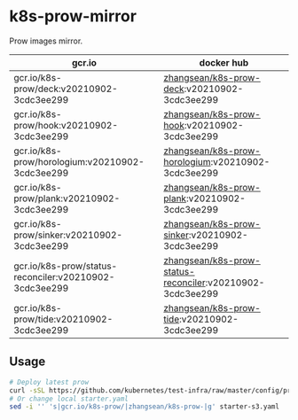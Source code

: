 # k8s-prow-mirror

Prow images mirror.

gcr.io | docker hub
---|---
gcr.io/k8s-prow/deck:v20210902-3cdc3ee299 | [zhangsean/k8s-prow-deck](https://hub.docker.com/r/zhangsean/k8s-prow-deck):v20210902-3cdc3ee299
gcr.io/k8s-prow/hook:v20210902-3cdc3ee299 | [zhangsean/k8s-prow-hook](https://hub.docker.com/r/zhangsean/k8s-prow-hook):v20210902-3cdc3ee299
gcr.io/k8s-prow/horologium:v20210902-3cdc3ee299 | [zhangsean/k8s-prow-horologium](https://hub.docker.com/r/zhangsean/k8s-prow-horologium):v20210902-3cdc3ee299
gcr.io/k8s-prow/plank:v20210902-3cdc3ee299 | [zhangsean/k8s-prow-plank](https://hub.docker.com/r/zhangsean/k8s-prow-plank):v20210902-3cdc3ee299
gcr.io/k8s-prow/sinker:v20210902-3cdc3ee299 | [zhangsean/k8s-prow-sinker](https://hub.docker.com/r/zhangsean/k8s-prow-sinker):v20210902-3cdc3ee299
gcr.io/k8s-prow/status-reconciler:v20210902-3cdc3ee299 | [zhangsean/k8s-prow-status-reconciler](https://hub.docker.com/r/zhangsean/k8s-prow-status-reconciler):v20210902-3cdc3ee299
gcr.io/k8s-prow/tide:v20210902-3cdc3ee299 | [zhangsean/k8s-prow-tide](https://hub.docker.com/r/zhangsean/k8s-prow-tide):v20210902-3cdc3ee299

## Usage

```bash
# Deploy latest prow
curl -sSL https://github.com/kubernetes/test-infra/raw/master/config/prow/cluster/starter-s3.yaml | sed 's|gcr.io/k8s-prow/|zhangsean/k8s-prow-|g' | kubectl apply -f -
# Or change local starter.yaml
sed -i '' 's|gcr.io/k8s-prow/|zhangsean/k8s-prow-|g' starter-s3.yaml
```
